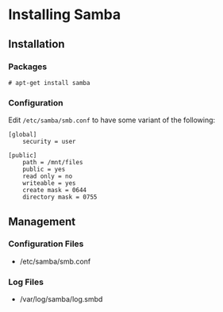# Installing Samba
## Installation
### Packages
    # apt-get install samba

### Configuration
Edit `/etc/samba/smb.conf` to have some variant of the following:

    [global]
        security = user

    [public]
        path = /mnt/files
        public = yes
        read only = no
        writeable = yes
        create mask = 0644
        directory mask = 0755

## Management
### Configuration Files
* /etc/samba/smb.conf

### Log Files
* /var/log/samba/log.smbd